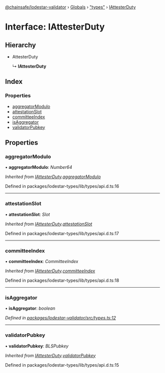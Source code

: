 [@chainsafe/lodestar-validator](../README.md) › [Globals](../globals.md) › ["types"](../modules/_types_.md) › [IAttesterDuty](_types_.iattesterduty.md)

# Interface: IAttesterDuty

## Hierarchy

* AttesterDuty

  ↳ **IAttesterDuty**

## Index

### Properties

* [aggregatorModulo](_types_.iattesterduty.md#aggregatormodulo)
* [attestationSlot](_types_.iattesterduty.md#attestationslot)
* [committeeIndex](_types_.iattesterduty.md#committeeindex)
* [isAggregator](_types_.iattesterduty.md#isaggregator)
* [validatorPubkey](_types_.iattesterduty.md#validatorpubkey)

## Properties

###  aggregatorModulo

• **aggregatorModulo**: *Number64*

*Inherited from [IAttesterDuty](_types_.iattesterduty.md).[aggregatorModulo](_types_.iattesterduty.md#aggregatormodulo)*

Defined in packages/lodestar-types/lib/types/api.d.ts:16

___

###  attestationSlot

• **attestationSlot**: *Slot*

*Inherited from [IAttesterDuty](_types_.iattesterduty.md).[attestationSlot](_types_.iattesterduty.md#attestationslot)*

Defined in packages/lodestar-types/lib/types/api.d.ts:17

___

###  committeeIndex

• **committeeIndex**: *CommitteeIndex*

*Inherited from [IAttesterDuty](_types_.iattesterduty.md).[committeeIndex](_types_.iattesterduty.md#committeeindex)*

Defined in packages/lodestar-types/lib/types/api.d.ts:18

___

###  isAggregator

• **isAggregator**: *boolean*

*Defined in [packages/lodestar-validator/src/types.ts:12](https://github.com/ChainSafe/lodestar/blob/2084b4ac7/packages/lodestar-validator/src/types.ts#L12)*

___

###  validatorPubkey

• **validatorPubkey**: *BLSPubkey*

*Inherited from [IAttesterDuty](_types_.iattesterduty.md).[validatorPubkey](_types_.iattesterduty.md#validatorpubkey)*

Defined in packages/lodestar-types/lib/types/api.d.ts:15

